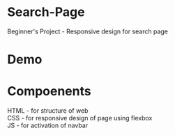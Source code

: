 # Search-Page
Beginner's Project - Responsive design for search page

# Demo


# Compoenents
HTML - for structure of web<br/>
CSS - for responsive design of page using flexbox<br/>
JS - for activation of navbar
